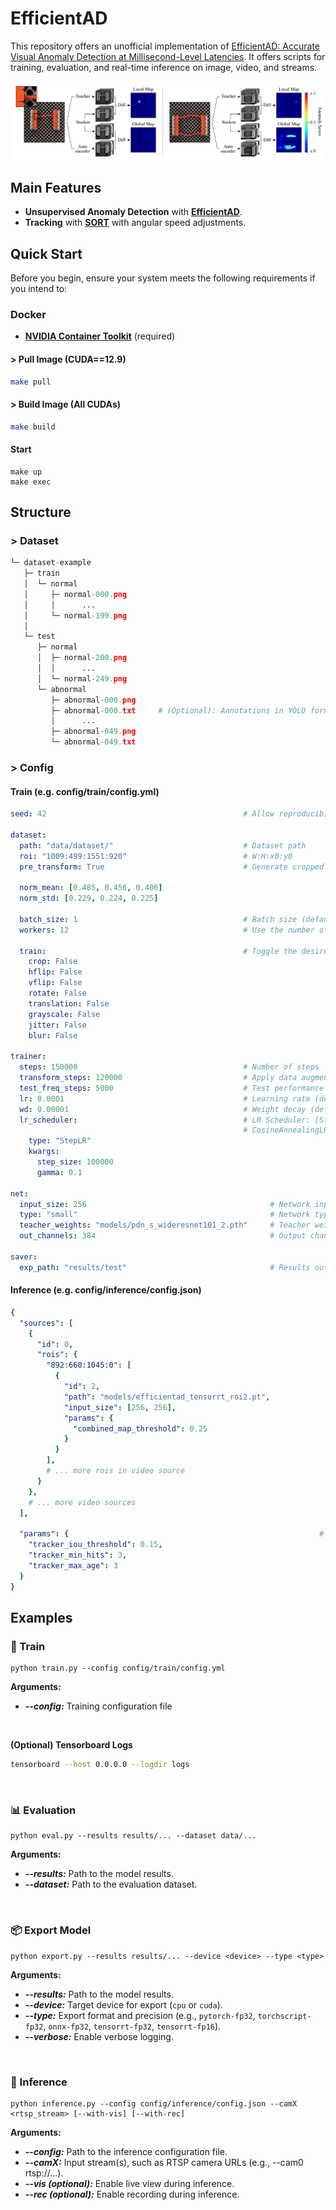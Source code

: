 # EfficientAD
This repository offers an unofficial implementation of [EfficientAD: Accurate Visual Anomaly Detection at Millisecond-Level Latencies](https://arxiv.org/abs/2303.14535). It offers scripts for training, evaluation, and real-time inference on image, video, and streams.

<div style="display: grid; grid-template-columns: 1fr; justify-items: center">
  <img src="assets/architecture.png" style="width: 100%;" />
</div>

## Main Features
- **Unsupervised Anomaly Detection** with [**EfficientAD**](https://github.com/nelson1425/EfficientAD).
- **Tracking** with [**SORT**](https://github.com/abewley/sort) with angular speed adjustments.

## Quick Start
Before you begin, ensure your system meets the following requirements if you intend to:

### Docker
- [**NVIDIA Container Toolkit**](https://docs.nvidia.com/datacenter/cloud-native/container-toolkit/latest/install-guide.html) (required)

#### > Pull Image (CUDA==12.9)
```bash
make pull
```

#### > Build Image (All CUDAs)
```bash
make build
```

#### Start
```
make up
make exec
```


## Structure
### > Dataset
```python
└─ dataset-example
   ├─ train
   │  └─ normal
   │     ├─ normal-000.png
   │     │      ...
   │     └─ normal-199.png
   │
   └─ test
      ├─ normal
      │  ├─ normal-200.png
      │  │      ...
      │  └─ normal-249.png
      └─ abnormal
         ├─ abnormal-000.png
         ├─ abnormal-000.txt     # (Optional): Annotations in YOLO format (bbox or polygon) for AU-PRO
         │      ...
         ├─ abnormal-049.png
         └─ abnormal-049.txt
```

### > Config
#### Train (e.g. config/train/config.yml)

```yaml
seed: 42                                            # Allow reproducibility

dataset:
  path: "data/dataset/"                             # Dataset path
  roi: "1009:499:1551:920"                          # W:H:x0:y0
  pre_transform: True                               # Generate cropped dataset for speed

  norm_mean: [0.485, 0.456, 0.406]
  norm_std: [0.229, 0.224, 0.225]

  batch_size: 1                                     # Batch size (default=1)
  workers: 12                                       # Use the number of CPU threads you have 

  train:                                            # Toggle the desired data augmentation
    crop: False
    hflip: False
    vflip: False
    rotate: False
    translation: False
    grayscale: False
    jitter: False
    blur: False

trainer:
  steps: 150000                                     # Number of steps
  transform_steps: 120000                           # Apply data augmentation until step N
  test_freq_steps: 5000                             # Test performance every N steps
  lr: 0.0001                                        # Learning rate (default=0.0001)
  wd: 0.00001                                       # Weight decay (default=0.00001)
  lr_scheduler:                                     # LR Scheduler: [StepLR, ExponentialLR, 
                                                    # CosineAnnealingLR, CosineAnnealingWarmRestarts]
    type: "StepLR"
    kwargs:
      step_size: 100000
      gamma: 0.1

net:
  input_size: 256                                         # Network input size (default=256)
  type: "small"                                           # Network type [small, medium]
  teacher_weights: "models/pdn_s_wideresnet101_2.pth"     # Teacher weights
  out_channels: 384                                       # Output channels (default=384)

saver:
  exp_path: "results/test"                                # Results output path
```

#### Inference (e.g. config/inference/config.json)
```yml
{
  "sources": [
    {
      "id": 0,
      "rois": {
        "892:660:1045:0": [
          {
            "id": 2,                                                   # ROI ID
            "path": "models/efficientad_tensorrt_roi2.pt",             # Export Model (ir=torchscript)
            "input_size": [256, 256],                                  # Network input size
            "params": {                                                # Params
              "combined_map_threshold": 0.25
            }
          }
        ],
        # ... more rois in video source
      }
    },
    # ... more video sources
  ],

  "params": {                                                        # Tracking params
    "tracker_iou_threshold": 0.15,
    "tracker_min_hits": 3,
    "tracker_max_age": 3
  }
}
```

## Examples

### 🚀 Train
```
python train.py --config config/train/config.yml
```

**Arguments:**
- ***--config:*** Training configuration file

<br>

**(Optional) Tensorboard Logs**

```bash
tensorboard --host 0.0.0.0 --logdir logs
```

<br>

### 📊 Evaluation

```
python eval.py --results results/... --dataset data/...
```
**Arguments:**
- ***--results:*** Path to the model results.
- ***--dataset:*** Path to the evaluation dataset.

<br>

### 📦 Export Model

```
python export.py --results results/... --device <device> --type <type>
```
**Arguments:**

- ***--results:*** Path to the model results.
- ***--device:*** Target device for export (`cpu` or `cuda`).
- ***--type:*** Export format and precision (e.g., `pytorch-fp32`, `torchscript-fp32`, `onnx-fp32`, `tensorrt-fp32`, `tensorrt-fp16`).
- ***--verbose:*** Enable verbose logging.

<br>

### 🎥 Inference

```
python inference.py --config config/inference/config.json --camX <rtsp_stream> [--with-vis] [--with-rec]
```

**Arguments:**
- ***--config:*** Path to the inference configuration file.
- ***--camX:*** Input stream(s), such as RTSP camera URLs (e.g., --cam0 rtsp://...).
- ***--vis (optional):*** Enable live view during inference.
- ***--rec (optional):*** Enable recording during inference.
